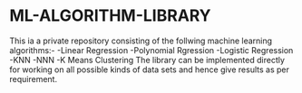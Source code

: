 # ML-ALGORITHM-LIBRARY
This ia a private repository consisting of the follwing machine learning algorithms:-
-Linear Regression 
-Polynomial Rgression 
-Logistic Regression
-KNN
-NNN
-K Means Clustering
The library can be implemented directly for working on all possible kinds of data sets and hence give results as per requirement.
